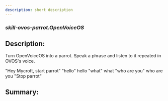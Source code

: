 ```yaml
---
description: short description
---
```


### _skill-ovos-parrot.OpenVoiceOS_  
## Description:  
Turn OpenVoiceOS into a parrot. Speak a phrase and listen to it repeated in OVOS's voice.

"Hey Mycroft, start parrot"
"hello"
hello
"what"
what
"who are you"
who are you
"Stop parrot"  
  
  
  
## Summary:  
